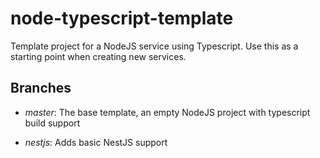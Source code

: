 # node-typescript-template
Template project for a NodeJS service using Typescript.  Use this as a starting point when creating new services.

## Branches

- *master*: The base template, an empty NodeJS project with typescript build support

- *nestjs*: Adds basic NestJS support

